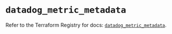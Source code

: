 # `datadog_metric_metadata`

Refer to the Terraform Registry for docs: [`datadog_metric_metadata`](https://registry.terraform.io/providers/datadog/datadog/3.61.0/docs/resources/metric_metadata).
